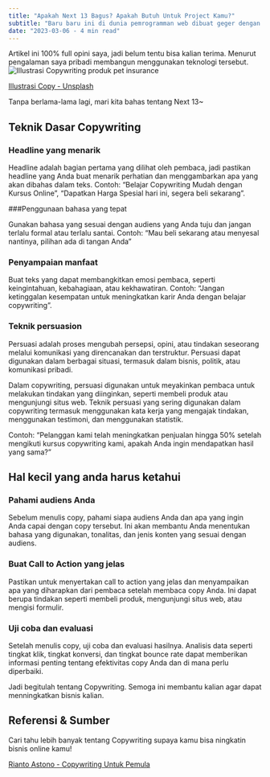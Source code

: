 ```yaml
---
title: "Apakah Next 13 Bagus? Apakah Butuh Untuk Project Kamu?"
subtitle: "Baru baru ini di dunia pemrogramman web dibuat geger dengan adanya teknologi berbasis React dan berada pada Front-End Development. Yaitu Next 13."
date: "2023-03-06 - 4 min read"
---
```


Artikel ini 100% full opini saya, jadi belum tentu bisa kalian terima. Menurut pengalaman saya pribadi membangun menggunakan teknologi tersebut.
![Illustrasi Copywriting produk pet insurance](https://images.unsplash.com/photo-1629019621373-e5087c90067b?ixlib=rb-4.0.3&ixid=MnwxMjA3fDB8MHxwaG90by1wYWdlfHx8fGVufDB8fHx8&auto=format&fit=crop&w=870&q=80)

[Illustrasi Copy - Unsplash](https://unsplash.com/photos/PvkS_6_CCkw)

Tanpa berlama-lama lagi, mari kita bahas tentang Next 13~

## Teknik Dasar Copywriting

### Headline yang menarik

Headline adalah bagian pertama yang dilihat oleh pembaca, jadi pastikan headline yang Anda buat menarik perhatian dan menggambarkan apa yang akan dibahas dalam teks. Contoh:  “Belajar Copywriting Mudah dengan Kursus Online”,  “Dapatkan Harga Spesial hari ini, segera beli sekarang”.

###Penggunaan bahasa yang tepat

Gunakan bahasa yang sesuai dengan audiens yang Anda tuju dan jangan terlalu formal atau terlalu santai. Contoh: “Mau beli sekarang atau menyesal nantinya, pilihan ada di tangan Anda”

### Penyampaian manfaat

Buat teks yang dapat membangkitkan emosi pembaca, seperti keingintahuan, kebahagiaan, atau kekhawatiran. Contoh: “Jangan ketinggalan kesempatan untuk meningkatkan karir Anda dengan belajar copywriting”.

### Teknik persuasion

Persuasi adalah proses mengubah persepsi, opini, atau tindakan seseorang melalui komunikasi yang direncanakan dan terstruktur. Persuasi dapat digunakan dalam berbagai situasi, termasuk dalam bisnis, politik, atau komunikasi pribadi.

Dalam copywriting, persuasi digunakan untuk meyakinkan pembaca untuk melakukan tindakan yang diinginkan, seperti membeli produk atau mengunjungi situs web. Teknik persuasi yang sering digunakan dalam copywriting termasuk menggunakan kata kerja yang mengajak tindakan, menggunakan testimoni, dan menggunakan statistik.

Contoh:  “Pelanggan kami telah meningkatkan penjualan hingga 50% setelah mengikuti kursus copywriting kami, apakah Anda ingin mendapatkan hasil yang sama?”

## Hal kecil yang anda harus ketahui

### Pahami audiens Anda

Sebelum menulis copy, pahami siapa audiens Anda dan apa yang ingin Anda capai dengan copy tersebut. Ini akan membantu Anda menentukan bahasa yang digunakan, tonalitas, dan jenis konten yang sesuai dengan audiens.

### Buat Call to Action yang jelas

Pastikan untuk menyertakan call to action yang jelas dan menyampaikan apa yang diharapkan dari pembaca setelah membaca copy Anda. Ini dapat berupa tindakan seperti membeli produk, mengunjungi situs web, atau mengisi formulir.

### Uji coba dan evaluasi

Setelah menulis copy, uji coba dan evaluasi hasilnya. Analisis data seperti tingkat klik, tingkat konversi, dan tingkat bounce rate dapat memberikan informasi penting tentang efektivitas copy Anda dan di mana perlu diperbaiki.

Jadi begitulah tentang Copywriting. Semoga ini membantu kalian agar dapat menningkatkan bisnis kalian.

## Referensi & Sumber

Cari tahu lebih banyak tentang Copywriting supaya kamu bisa ningkatin bisnis online kamu!

[Rianto Astono - Copywriting Untuk Pemula](https://riantoastono.com/copywriting-untuk-pemula/)